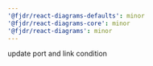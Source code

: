 ```yaml
---
'@fjdr/react-diagrams-defaults': minor
'@fjdr/react-diagrams-core': minor
'@fjdr/react-diagrams': minor
---
```


update port and link condition
